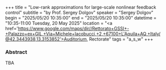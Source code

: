 +++
title = "Low-rank approximations for large-scale nonlinear feedback control"
subtitle = "by Prof. Sergey Dolgov"
speaker = "Sergey Dolgov"
begin = "2025/05/20  10:35:00"
end = "2025/05/20  10:35:00"
datetime = "10:35-11:00 Tuesday, 20 May 2025"
location = "<a href='https://www.google.com/maps/dir//Rettorato+GSSI+-+Palazzo+ex+GIL,+Via+Michele+Iacobucci,+2,+67100+L'Aquila+AQ,+Italy/@42.3443938,13.3153852'>Auditorium, Rectorate</a>"
tags = "a_s_w"
+++

### Abstract
TBA

